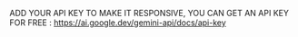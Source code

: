 ADD YOUR API KEY TO MAKE IT RESPONSIVE, YOU CAN GET AN API KEY FOR FREE : https://ai.google.dev/gemini-api/docs/api-key
